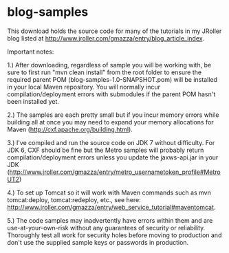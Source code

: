 blog-samples
============

This download holds the source code for many of the tutorials in my JRoller blog listed at http://www.jroller.com/gmazza/entry/blog_article_index.

Important notes:

1.)  After downloading, regardless of sample you will be working with, be sure to first run "mvn clean install" from the root folder to ensure the required parent POM (blog-samples-1.0-SNAPSHOT.pom) will be installed in your local Maven repository.  You will normally incur compilation/deployment errors with submodules if the parent POM hasn't been installed yet.

2.)  The samples are each pretty small but if you incur memory errors while building all at once you may need to expand your memory allocations for Maven (http://cxf.apache.org/building.html).

3.)  I've compiled and run the source code on JDK 7 without difficulty.  For JDK 6, CXF should be fine but the Metro samples will probably return compilation/deployment errors unless you update the jaxws-api.jar in your JDK (http://www.jroller.com/gmazza/entry/metro_usernametoken_profile#MetroUT2)

4.)  To set up Tomcat so it will work with Maven commands such as mvn tomcat:deploy, tomcat:redeploy, etc., see here: http://www.jroller.com/gmazza/entry/web_service_tutorial#maventomcat.

5.)  The code samples may inadvertently have errors within them and are use-at-your-own-risk without any guarantees of security or reliability.  Thoroughly test all work for security holes before moving to production and don't use the supplied sample keys or passwords in production.


